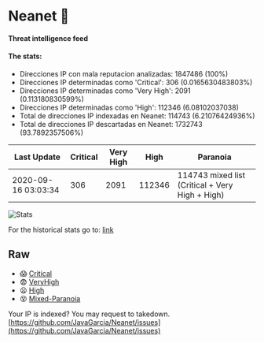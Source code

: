 # Neanet :hocho:
#### Threat intelligence feed
#### The stats:

- Direcciones IP con mala reputacion analizadas: 1847486 (100%)
- Direcciones IP determinadas como 'Critical':  306 (0.0165630483803%)
- Direcciones IP determinadas como 'Very High':  2091 (0.113180830599%)
- Direcciones IP determinadas como 'High':  112346 (6.08102037038)
- Total de direcciones IP indexadas en Neanet:  114743 (6.21076424936%)
- Total de direcciones IP descartadas en Neanet:  1732743 (93.7892357506%)

| Last Update | Critical | Very High | High | Paranoia |
| --- | --- | --- | --- | --- |
| 2020-09-16 03:03:34 | 306 | 2091 | 112346 | 114743 mixed list (Critical + Very High + High)|

![Stats](https://docs.google.com/spreadsheets/d/e/2PACX-1vSnaNMIXVabIpDJjufMlzH7poXnshF3mgd8Is1g9ytUEzVsP5my4Trn8f-xkoLLQ38xpL3HtmUexLo6/pubchart?oid=501124687&format=image)

For the historical stats go to: [link](/stats.csv)
## Raw
- :scream: [Critical](https://raw.githubusercontent.com/JavaGarcia/Neanet/master/blacklists/neanet_critical.txt)
- :fearful: [VeryHigh](https://raw.githubusercontent.com/JavaGarcia/Neanet/master/blacklists/neanet_veryHigh.txtt)
- :frowning: [High](https://raw.githubusercontent.com/JavaGarcia/Neanet/master/blacklists/neanet_high.txt)
- :dizzy_face: [Mixed-Paranoia](https://raw.githubusercontent.com/JavaGarcia/Neanet/master/blacklists/neanet_all.txt)


Your IP is indexed? You may request to takedown. [https://github.com/JavaGarcia/Neanet/issues](https://github.com/JavaGarcia/Neanet/issues)



















































































































































































































































































































































































































































































































































































































































































































































































































































